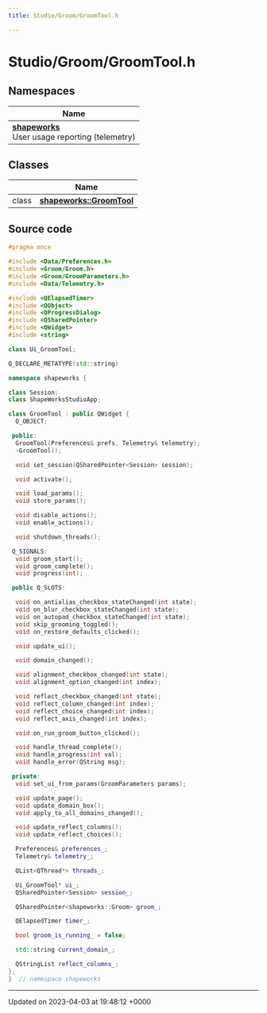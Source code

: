 ```yaml
---
title: Studio/Groom/GroomTool.h

---
```


# Studio/Groom/GroomTool.h



## Namespaces

| Name           |
| -------------- |
| **[shapeworks](../Namespaces/namespaceshapeworks.md)** <br>User usage reporting (telemetry)  |

## Classes

|                | Name           |
| -------------- | -------------- |
| class | **[shapeworks::GroomTool](../Classes/classshapeworks_1_1GroomTool.md)**  |




## Source code

```cpp
#pragma once

#include <Data/Preferences.h>
#include <Groom/Groom.h>
#include <Groom/GroomParameters.h>
#include <Data/Telemetry.h>

#include <QElapsedTimer>
#include <QObject>
#include <QProgressDialog>
#include <QSharedPointer>
#include <QWidget>
#include <string>

class Ui_GroomTool;

Q_DECLARE_METATYPE(std::string)

namespace shapeworks {

class Session;
class ShapeWorksStudioApp;

class GroomTool : public QWidget {
  Q_OBJECT;

 public:
  GroomTool(Preferences& prefs, Telemetry& telemetry);
  ~GroomTool();

  void set_session(QSharedPointer<Session> session);

  void activate();

  void load_params();
  void store_params();

  void disable_actions();
  void enable_actions();

  void shutdown_threads();

 Q_SIGNALS:
  void groom_start();
  void groom_complete();
  void progress(int);

 public Q_SLOTS:

  void on_antialias_checkbox_stateChanged(int state);
  void on_blur_checkbox_stateChanged(int state);
  void on_autopad_checkbox_stateChanged(int state);
  void skip_grooming_toggled();
  void on_restore_defaults_clicked();

  void update_ui();

  void domain_changed();

  void alignment_checkbox_changed(int state);
  void alignment_option_changed(int index);

  void reflect_checkbox_changed(int state);
  void reflect_column_changed(int index);
  void reflect_choice_changed(int index);
  void reflect_axis_changed(int index);

  void on_run_groom_button_clicked();

  void handle_thread_complete();
  void handle_progress(int val);
  void handle_error(QString msg);

 private:
  void set_ui_from_params(GroomParameters params);

  void update_page();
  void update_domain_box();
  void apply_to_all_domains_changed();

  void update_reflect_columns();
  void update_reflect_choices();

  Preferences& preferences_;
  Telemetry& telemetry_;

  QList<QThread*> threads_;

  Ui_GroomTool* ui_;
  QSharedPointer<Session> session_;

  QSharedPointer<shapeworks::Groom> groom_;

  QElapsedTimer timer_;

  bool groom_is_running_ = false;

  std::string current_domain_;

  QStringList reflect_columns_;
};
}  // namespace shapeworks
```


-------------------------------

Updated on 2023-04-03 at 19:48:12 +0000
